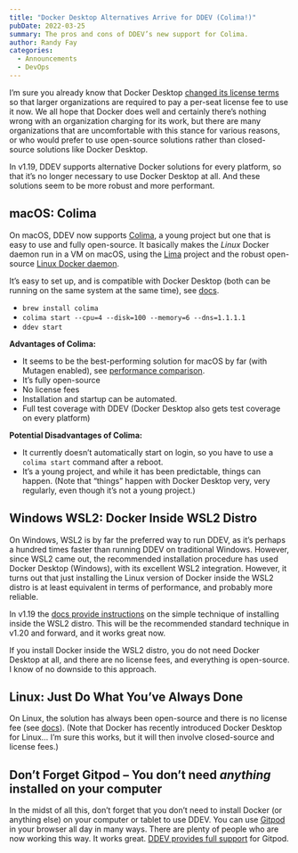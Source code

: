 ```yaml
---
title: "Docker Desktop Alternatives Arrive for DDEV (Colima!)"
pubDate: 2022-03-25
summary: The pros and cons of DDEV’s new support for Colima.
author: Randy Fay
categories:
  - Announcements
  - DevOps
---
```


I’m sure you already know that Docker Desktop [changed its license terms](https://www.docker.com/blog/updating-product-subscriptions/) so that larger organizations are required to pay a per-seat license fee to use it now. We all hope that Docker does well and certainly there’s nothing wrong with an organization charging for its work, but there are many organizations that are uncomfortable with this stance for various reasons, or who would prefer to use open-source solutions rather than closed-source solutions like Docker Desktop.

In v1.19, DDEV supports alternative Docker solutions for every platform, so that it’s no longer necessary to use Docker Desktop at all. And these solutions seem to be more robust and more performant.

## macOS: Colima

On macOS, DDEV now supports [Colima](https://github.com/abiosoft/colima), a young project but one that is easy to use and fully open-source. It basically makes the _Linux_ Docker daemon run in a VM on macOS, using the [Lima](https://github.com/lima-vm/lima) project and the robust open-source [Linux Docker daemon](https://github.com/moby/moby).

It’s easy to set up, and is compatible with Docker Desktop (both can be running on the same system at the same time), see [docs](https://ddev.readthedocs.io/en/stable/users/docker%5Finstallation/#macos-installation-colima).

- `brew install colima`
- `colima start --cpu=4 --disk=100 --memory=6 --dns=1.1.1.1`
- `ddev start`

**Advantages of Colima:**

- It seems to be the best-performing solution for macOS by far (with Mutagen enabled), see [performance comparison](https://ddev.com/ddev-local/docker-desktop-and-colima-benchmarking-on-macos/).
- It’s fully open-source
- No license fees
- Installation and startup can be automated.
- Full test coverage with DDEV (Docker Desktop also gets test coverage on every platform)

**Potential Disadvantages of Colima:**

- It currently doesn’t automatically start on login, so you have to use a `colima start` command after a reboot.
- It’s a young project, and while it has been predictable, things can happen. (Note that “things” happen with Docker Desktop very, very regularly, even though it’s not a young project.)

## Windows WSL2: Docker Inside WSL2 Distro

On Windows, WSL2 is by far the preferred way to run DDEV, as it’s perhaps a hundred times faster than running DDEV on traditional Windows. However, since WSL2 came out, the recommended installation procedure has used Docker Desktop (Windows), with its excellent WSL2 integration. However, it turns out that just installing the Linux version of Docker inside the WSL2 distro is at least equivalent in terms of performance, and probably more reliable.

In v1.19 the [docs provide instructions](https://ddev.readthedocs.io/en/stable/users/docker%5Finstallation/#windows-installation-wsl2-with-docker-linux-installed-inside) on the simple technique of installing inside the WSL2 distro. This will be the recommended standard technique in v1.20 and forward, and it works great now.

If you install Docker inside the WSL2 distro, you do not need Docker Desktop at all, and there are no license fees, and everything is open-source. I know of no downside to this approach.

## Linux: Just Do What You’ve Always Done

On Linux, the solution has always been open-source and there is no license fee (see [docs](https://ddev.readthedocs.io/en/stable/users/docker%5Finstallation/#linux-installation-docker)). (Note that Docker has recently introduced Docker Desktop for Linux… I’m sure this works, but it will then involve closed-source and license fees.)

## Don’t Forget Gitpod – You don’t need _anything_ installed on your computer

In the midst of all this, don’t forget that you don’t need to install Docker (or anything else) on your computer or tablet to use DDEV. You can use [Gitpod](https://www.gitpod.io) in your browser all day in many ways. There are plenty of people who are now working this way. It works great. [DDEV provides full support](https://ddev.readthedocs.io/en/stable/users/topics/gitpod/) for Gitpod.
